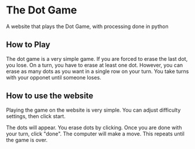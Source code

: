 # The Dot Game
A website that plays the Dot Game, with processing done in python
## How to Play
The dot game is a very simple game. If you are forced to erase the last dot, you lose.
On a turn, you have to erase at least one dot.
However, you can erase as many dots as you want in a single row on your turn.
You take turns with your opponet until someone loses.
## How to use the website
Playing the game on the website is very simple.
You can adjust difficulty settings, then click start.

The dots will appear. You erase dots by clicking. Once you are done with your turn, click "done". The computer will make a move.
This repeats until the game is over.
